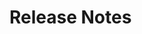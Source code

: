 <!-- Optimized: 2025-10-06 -->
<!-- RPM: 1.6.2.1.1.6.2.1_ReleaseNotes_20251006 -->
<!-- Session: E2E RPM DNA Application -->
<!-- AOM: RND (Reggie & Dro) -->
<!-- COI: TECHNOLOGY -->
<!-- RPM: HIGH -->
<!-- ACTION: BUILD -->

# Release Notes
